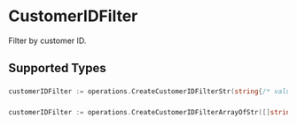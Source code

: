 # CustomerIDFilter

Filter by customer ID.


## Supported Types

### 

```go
customerIDFilter := operations.CreateCustomerIDFilterStr(string{/* values here */})
```

### 

```go
customerIDFilter := operations.CreateCustomerIDFilterArrayOfStr([]string{/* values here */})
```

